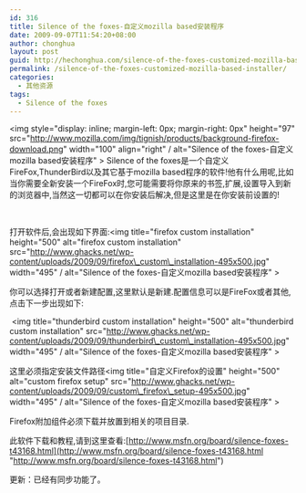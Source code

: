 ```yaml
---
id: 316
title: Silence of the foxes-自定义mozilla based安装程序
date: 2009-09-07T11:54:20+08:00
author: chonghua
layout: post
guid: http://hechonghua.com/silence-of-the-foxes-customized-mozilla-based-installer/
permalink: /silence-of-the-foxes-customized-mozilla-based-installer/
categories:
  - 其他资源
tags:
  - Silence of the foxes
---
```

<img style="display: inline; margin-left: 0px; margin-right: 0px" height="97" src="http://www.mozilla.com/img/tignish/products/background-firefox-download.png" width="100" align="right" / alt="Silence of the foxes-自定义mozilla based安装程序" > Silence of the foxes是一个自定义FireFox,ThunderBird以及其它基于mozilla based程序的软件!他有什么用呢,比如当你需要全新安装一个FireFox时,您可能需要将你原来的书签,扩展,设置导入到新的浏览器中,当然这一切都可以在你安装后解决,但是这里是在你安装前设置的!

&#160;

<!--more-->

打开软件后,会出现如下界面:<img title="firefox custom installation" height="500" alt="firefox custom installation" src="http://www.ghacks.net/wp-content/uploads/2009/09/firefox\_custom\_installation-495x500.jpg" width="495" / alt="Silence of the foxes-自定义mozilla based安装程序" > 

你可以选择打开或者新建配置,这里默认是新建.配置信息可以是FireFox或者其他,点击下一步出现如下:

&#160;<img title="thunderbird custom installation" height="500" alt="thunderbird custom installation" src="http://www.ghacks.net/wp-content/uploads/2009/09/thunderbird\_custom\_installation-495x500.jpg" width="495" / alt="Silence of the foxes-自定义mozilla based安装程序" > 

这里必须指定安装文件路径<img title="自定义Firefox的设置" height="500" alt="custom firefox setup" src="http://www.ghacks.net/wp-content/uploads/2009/09/custom\_firefox\_setup-495x500.jpg" width="495" / alt="Silence of the foxes-自定义mozilla based安装程序" > 

Firefox附加组件必须下载并放置到相关的项目目录.

此软件下载和教程,请到这里查看:[http://www.msfn.org/board/silence-foxes-t43168.html](http://www.msfn.org/board/silence-foxes-t43168.html "http://www.msfn.org/board/silence-foxes-t43168.html")

更新：已经有同步功能了。
